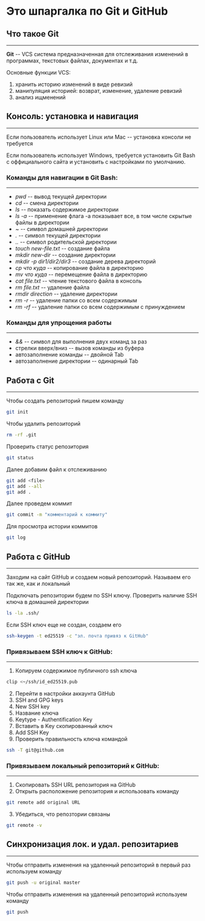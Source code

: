 # Это шпаргалка по Git и GitHub

## Что такое Git
-----------------
**Git** -- VCS система предназначенная для отслеживания изменений в программах,
текстовых файлах, документах и т.д.

Основные функции VCS:
1. хранить историю изменений в виде ревизий
2. манипуляция историей: возврат, изменение, удаление ревизий
3. анализ ищменений

## Консоль: установка и навигация
----------------------------------
Если пользователь использует Linux или Mac -- установка консоли не требуется

Если пользователь использует Windows, требуется установить Git Bash с оффициального сайта
и установить с настройками по умолчанию.

### Команды для навигации в Git Bash:
---------------------------------
- *pwd* -- вывод текущей директории
- *cd* -- смена директории
- *ls* -- показать содержимое директории
- *ls -a* -- применение флага -a показывает все, в том числе скрытые файлы в директории
- *~* -- символ домашней директории
- *.* -- символ текущей директории
- *..* -- символ родительской директории
- *touch new-file.txt* -- создание файла 
- *mkdir new-dir* -- создание директории
- *mkdir -p dir1/dir2/dir3* -- создание дерева директорий
- *cp что куда* -- копирование файла в директорию
- *mv что куда* -- перемещение файла в директорию
- *cat file.txt* -- чтение текстового файла в консоль
- *rm file.txt* -- удаление файла
- *rmdir direction* -- удаление директории
- *rm -r* -- удаление папки со всем содержимым
- *rm -rf* -- удаление папки со всем содержимым с принуждением

### Команды для упрощения работы
----------------------------
- *&&* -- символ для выполнения двух команд за раз
- стрелки вверх/вниз -- вызов команды из буфера
- автозаполнение команды -- двойной Tab
- автозаполнение директории -- одинарный Tab


## Работа с Git
----------------
Чтобы создать репозиторий пишем команду
```bash
git init
```
Чтобы удалить репозиторий
```bash
rm -rf .git
```
Проверить статус репозитория
```bash
git status
```

Далее добавим файл к отслеживанию
```bash
git add <file>
git add --all
git add .
``` 

Далее проведем коммит
```bash
git commit -m "комментарий к коммиту"
```

Для просмотра истории коммитов
```bash
git log
```

## Работа с GitHub
-------------------
Заходим на сайт GitHub и создаем новый репозиторий. Называем его так же, как и локальный

Подключать репозитории будем по SSH ключу. Проверить наличие SSH ключа в домашней директории
```bash
ls -la .ssh/
```

Если SSH ключ еще не создан, создаем его
```bash
ssh-keygen -t ed25519 -c "эл. почта привяз к GitHub"
```

### Привязываем SSH ключ к GitHub:
----------------------------------
1. Копируем содержимое публичного ssh ключа
```bash
clip <~/ssh/id_ed25519.pub
```
2. Перейти в настройки аккаунта GitHub
3. SSH and GPG keys
4. New SSH key
5. Название ключа
6. Keytype - Authentification Key
7. Вставить в Key скопированный ключ
8. Add SSH Key
9. Проверить правильность ключа командой
```bash
ssh -T git@github.com
```

### Привязываем локальный репозиторий к GitHub:
-----------------------------------------------
1. Скопировать SSH URL репозитория на GitHub
2. Открыть расположение репозитория и использовать команду
```bash
git remote add original URL
```
3. Убедиться, что репозтории связаны
```bash
git remote -v
```

## Синхронизация лок. и удал. репозитариев
-------------------------------------------
Чтобы отправить изменения на удаленный репозиторий в первый раз используем команду
```bash
git push -u original master
```
Чтобы отправить изменения на удаленный репозиторий используем команду
```bash
git push
```